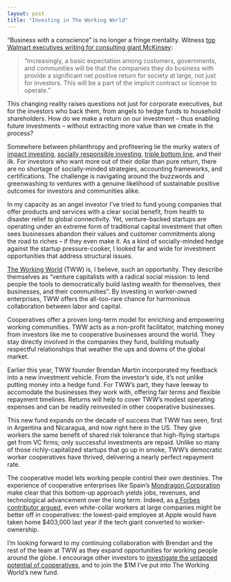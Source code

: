 ```yaml
---
layout: post
title: "Investing in The Working World"
---
```




“Business with a conscience” is no longer a fringe mentality. Witness [top Walmart executives writing for consulting giant McKinsey](http://www.mckinsey.com/insights/strategy/business_and_society_in_the_coming_decades):

> “Increasingly, a basic expectation among customers, governments, and communities will be that the companies they do business with provide a significant net positive return for society at large, not just for investors. This will be a part of the implicit contract or license to operate.”

This changing reality raises questions not just for corporate executives, but for the investors who back them, from angels to hedge funds to household shareholders. How do we make a return on our investment – thus enabling future investments – without extracting more value than we create in the process?

Somewhere between philanthropy and profiteering lie the murky waters of [impact investing](http://en.wikipedia.org/wiki/Impact_investing), [socially responsible investing](http://en.wikipedia.org/wiki/Socially_responsible_investing), [triple bottom line](http://en.wikipedia.org/wiki/Triple_bottom_line), and their ilk. For investors who want more out of their dollar than pure return, there are  no shortage of socially-minded strategies, accounting frameworks, and certifications. The challenge is navigating around the buzzwords and greenwashing to ventures with a genuine likelihood of sustainable positive outcomes for investors and communities alike.

In my capacity as an angel investor I’ve tried to fund young companies that offer products and services with a clear social benefit, from health to disaster relief to global connectivity. Yet, venture-backed startups are operating under an extreme form of traditional capital investment that often sees businesses abandon their values and customer commitments along the road to riches – if they even make it. As a kind of socially-minded hedge against the startup pressure-cooker, I looked far and wide for investment opportunities that address structural issues.

[The Working World](http://theworkingworld.org/) (TWW) is, I believe, such an opportunity. They describe themselves as “venture capitalists with a radical social mission: to lend people the tools to democratically build lasting wealth for themselves, their businesses, and their communities”. By investing in worker-owned enterprises, TWW offers the all-too-rare chance for harmonious collaboration between labor and capital.

Cooperatives offer a proven long-term model for enriching and empowering working communities. TWW acts as a non-profit facilitator, matching money from investors like me to cooperative businesses around the world. They stay directly involved in the companies they fund, building mutually respectful relationships that weather the ups and downs of the global market.

Earlier this year, TWW founder Brendan Martin incorporated my feedback into a new investment vehicle. From the investor’s side, it’s not unlike putting money into a hedge fund. For TWW’s part, they have leeway to accomodate the businesses they work with, offering fair terms and flexible repayment timelines. Returns will help to cover TWW’s modest operating expenses and can be readily reinvested in other cooperative businesses.

This new fund expands on the decade of success that TWW has seen, first in Argentina and Nicaragua, and now right here in the US. They give workers the same benefit of shared risk tolerance that high-flying startups get from VC firms; only successful investments are repaid. Unlike so many of those richly-capitalized startups that go up in smoke, TWW’s democratic worker cooperatives have thrived, delivering a nearly perfect repayment rate.

The cooperative model lets working people control their own destinies. The experience of cooperative enterprises like Spain’s [Mondragon Corporation](http://www.mondragon-corporation.com/eng/) make clear that this bottom-up approach yields jobs, revenues, and technological advancement over the long term. Indeed, as [a Forbes contributor argued](http://www.forbes.com/sites/cameronkeng/2014/12/18/if-apple-was-a-worker-cooperative-each-employee-would-earn-at-least-403k/), even white-collar workers at large companies might be better off in cooperatives: the lowest-paid employee at Apple would have taken home $403,000 last year if the tech giant converted to worker-ownership.

I’m looking forward to my continuing collaboration with Brendan and the rest of the team at TWW as they expand opportunities for working people around the globe. I encourage other investors to [investigate the untapped potential of cooperatives](http://blog.ncrp.org/2015/05/investing-in-worker-cooperatives.html), and to join the $1M I’ve put into The Working World’s new fund.

